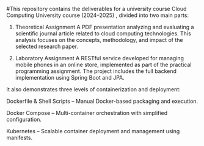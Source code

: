 #This repository contains the deliverables for a university course Cloud Computing University course (2024–2025) , divided into two main parts:

1. Theoretical Assignment
A PDF presentation analyzing and evaluating a scientific journal article related to cloud computing technologies. This analysis focuses on the concepts, methodology, and impact of the selected research paper.

2. Laboratory Assignment
A RESTful service developed for managing mobile phones in an online store, implemented as part of the practical programming assignment. The project includes the full backend implementation using Spring Boot and JPA.

It also demonstrates three levels of containerization and deployment:

Dockerfile & Shell Scripts – Manual Docker-based packaging and execution.

Docker Compose – Multi-container orchestration with simplified configuration.

Kubernetes – Scalable container deployment and management using manifests.